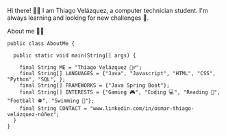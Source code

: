 Hi there! 👋🏻
I am Thiago Velázquez, a computer technician student. I'm always learning and looking for new challenges 🚀.

About me 👨‍💻

    public class AboutMe {
  
      public static void main(String[] args) {
      
        final String ME = "Thiago Velázquez 🙋‍♂️";
        final String[] LANGUAGES = {"Java", "Javascript", "HTML", "CSS", "Python", "SQL", };
        final String[] FRAMEWORKS = {"Java Spring Boot"};
        final String[] INTERESTS = {"Gaming 🎮", "Coding 💻", "Reading 📖", "Football ⚽", "Swimming 🌊"};
        final String CONTACT = "www.linkedin.com/in/osmar-thiago-velázquez-núñez";
      }
    }
